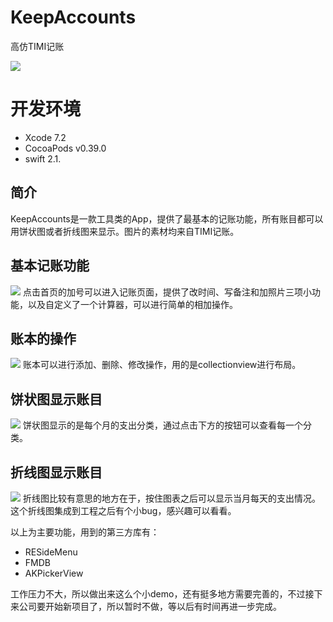 # KeepAccounts

高仿TIMI记账

![](./GIF/description.gif)

# 开发环境

- Xcode 7.2
- CocoaPods v0.39.0 
- swift 2.1.

## 简介

KeepAccounts是一款工具类的App，提供了最基本的记账功能，所有账目都可以用饼状图或者折线图来显示。图片的素材均来自TIMI记账。

## 基本记账功能

![](./GIF/addItem.gif) 
点击首页的加号可以进入记账页面，提供了改时间、写备注和加照片三项小功能，以及自定义了一个计算器，可以进行简单的相加操作。

## 账本的操作

![](./GIF/bookOperation.gif) 
账本可以进行添加、删除、修改操作，用的是collectionview进行布局。

## 饼状图显示账目

![](./GIF/piechart.gif) 
饼状图显示的是每个月的支出分类，通过点击下方的按钮可以查看每一个分类。

## 折线图显示账目

![](./GIF/linechart.gif) 
折线图比较有意思的地方在于，按住图表之后可以显示当月每天的支出情况。这个折线图集成到工程之后有个小bug，感兴趣可以看看。


以上为主要功能，用到的第三方库有：
- RESideMenu
- FMDB
- AKPickerView

工作压力不大，所以做出来这么个小demo，还有挺多地方需要完善的，不过接下来公司要开始新项目了，所以暂时不做，等以后有时间再进一步完成。

